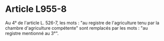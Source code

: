 # Article L955-8

Au 4° de l'article L. 526-7, les mots : "au registre de l'agriculture tenu par la chambre d'agriculture compétente" sont remplacés par les mots : "au registre mentionné au 3°".
